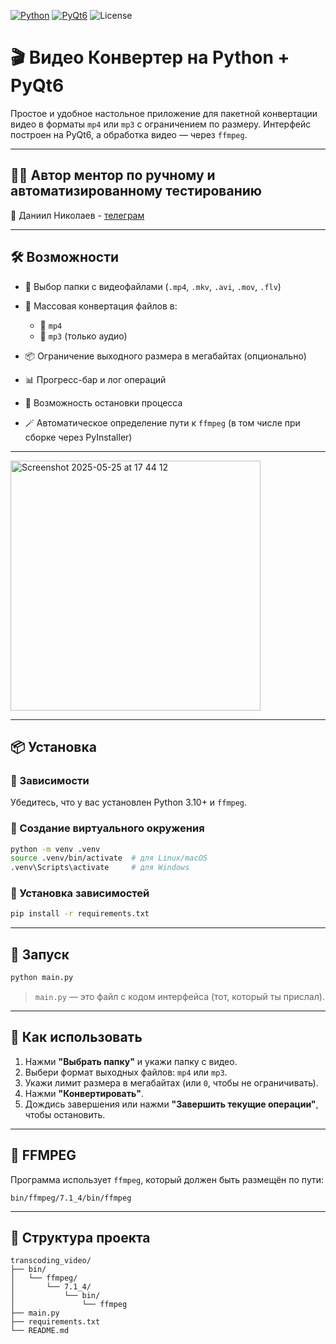 [![Python](https://img.shields.io/badge/Python-3.10%2B-blue?logo=python)](https://www.python.org/)
[![PyQt6](https://img.shields.io/badge/GUI-PyQt6-green?logo=qt)](https://pypi.org/project/PyQt6/)
![License](https://img.shields.io/badge/license-MIT-green.svg)

# 🎬 Видео Конвертер на Python + PyQt6

Простое и удобное настольное приложение для пакетной конвертации видео в форматы `mp4` или `mp3` с ограничением по размеру. Интерфейс построен на PyQt6, а обработка видео — через `ffmpeg`.

---

## 🧑‍💻 Автор ментор по ручному и автоматизированному тестированию

👤 Даниил Николаев - [телеграм](https://t.me/aqa_pro_mentor)

---

## 🛠️ Возможности

* 📁 Выбор папки с видеофайлами (`.mp4`, `.mkv`, `.avi`, `.mov`, `.flv`)
* 🔄 Массовая конвертация файлов в:

  * 🎥 `mp4`
  * 🎵 `mp3` (только аудио)
* 📦 Ограничение выходного размера в мегабайтах (опционально)
* 📊 Прогресс-бар и лог операций
* 🛑 Возможность остановки процесса
* 🪄 Автоматическое определение пути к `ffmpeg` (в том числе при сборке через PyInstaller)

---
<img width="400" alt="Screenshot 2025-05-25 at 17 44 12" src="https://github.com/user-attachments/assets/d455b63f-1e52-490e-bb4e-363cfd69f35a" />

---
## 📦 Установка

### 🔧 Зависимости

Убедитесь, что у вас установлен Python 3.10+ и `ffmpeg`.

### 🐍 Создание виртуального окружения

```bash
python -m venv .venv
source .venv/bin/activate  # для Linux/macOS
.venv\Scripts\activate     # для Windows
```

### 🧩 Установка зависимостей

```bash
pip install -r requirements.txt
```

---

## 🚀 Запуск

```bash
python main.py
```

> `main.py` — это файл с кодом интерфейса (тот, который ты прислал).

---

## 🧪 Как использовать

1. Нажми **"Выбрать папку"** и укажи папку с видео.
2. Выбери формат выходных файлов: `mp4` или `mp3`.
3. Укажи лимит размера в мегабайтах (или `0`, чтобы не ограничивать).
4. Нажми **"Конвертировать"**.
5. Дождись завершения или нажми **"Завершить текущие операции"**, чтобы остановить.

---

## 🧰 FFMPEG

Программа использует `ffmpeg`, который должен быть размещён по пути:

```
bin/ffmpeg/7.1_4/bin/ffmpeg
```

---

## 📂 Структура проекта

```
transcoding_video/
├── bin/
│   └── ffmpeg/
│       └── 7.1_4/
│           └── bin/
│               └── ffmpeg
├── main.py
├── requirements.txt
└── README.md
```

